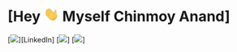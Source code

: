 # [Hey <img src="https://raw.githubusercontent.com/ABSphreak/ABSphreak/master/gifs/Hi.gif" width="30px"> Myself Chinmoy Anand]
[<img height="30" src="https://img.shields.io/badge/linkedin-blue.svg?&style=for-the-badge&logo=linkedin&logoColor=white" />][LinkedIn]
[<img height="30" src="https://img.shields.io/badge/twitter-%231DA1F2.svg?&style=for-the-badge&logo=twitter&logoColor=white" />]
[<img height="30" src="https://img.shields.io/badge/HackerRank-%2312100E.svg?&style=for-the-badge&logo=hackerrank" />]

<!---
chinmoy07-an/chinmoy07-an is a ✨ special ✨ repository because its `README.md` (this file) appears on your GitHub profile.
You can click the Preview link to take a look at your changes.
--->
